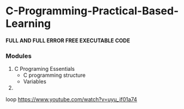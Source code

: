 # C-Programming-Practical-Based-Learning
#### FULL AND FULL ERROR FREE EXECUTABLE CODE

### Modules
1. C Programing Essentials
   - C programming structure
   - Variables  
3. 

loop
https://www.youtube.com/watch?v=uyu_jf01a74

